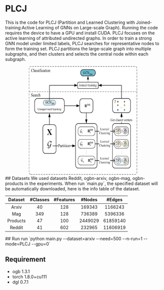 # PLCJ
This is the code for PLCJ (Partition and Learned Clustering with Joined-training:Active Learning of GNNs on Large-scale Graph). Running the code requires the device to have a GPU and install CUDA. PLCJ focuses on the active learning of attributed undirected graphs. In order to train a strong GNN model under limited labels, PLCJ searches for representative nodes to form the training set. PLCJ partitions the large-scale graph into multiple subgraphs, and then clusters and selects the central node within each subgraph.
<div align=center>
<img src="https://github.com/jianjianGJ/PLCJ/blob/main/frame.png" width="350" height="350" />
</div>
## Datasets
We used datasets Reddit, ogbn-arxiv, ogbn-mag, ogbn-products in the experiments. When run `main.py`, the specified dataset will be automatically downloaded, here is the info table of the dataset. 
<div align=center>
  
|  Dataset |#Classes|#Features|#Nodes| #Edges|
|   :----: | :----: | :----: | :----: | :----: |
| Arxiv    | 40 | 128 |169343| 1166243|
| Mag      | 349 |128 |736389| 5396336|
| Products | 47 |100 | 2449029| 61859140|
| Reddit   | 41 |602 |232965| 11606919|
  
</div>
## Run
run `python main.py --dataset=arxiv --need=500 --n-run=1 --mode=PLCJ --gpu=0`

## Requirement
* ogb       1.3.1
* torch     1.8.0+cu111
* dgl       0.7.1
